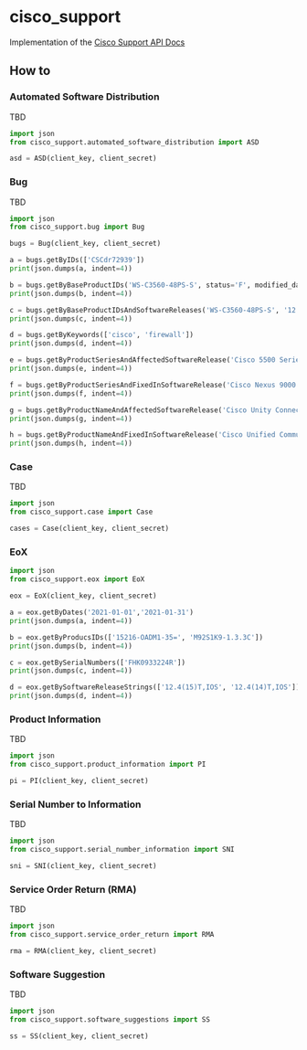 # cisco_support
Implementation of the [Cisco Support API Docs](https://developer.cisco.com/docs/support-apis/#!introduction-to-cisco-support-apis)

## How to

### Automated Software Distribution

TBD
```py
import json
from cisco_support.automated_software_distribution import ASD

asd = ASD(client_key, client_secret)
```

### Bug

TBD
```py
import json
from cisco_support.bug import Bug

bugs = Bug(client_key, client_secret)

a = bugs.getByIDs(['CSCdr72939'])
print(json.dumps(a, indent=4))

b = bugs.getByBaseProductIDs('WS-C3560-48PS-S', status='F', modified_date=5, severity=2, sort_by='modified_date')
print(json.dumps(b, indent=4))

c = bugs.getByBaseProductIDsAndSoftwareReleases('WS-C3560-48PS-S', '12.2(25)SE', modified_date=5, sort_by='modified_date')
print(json.dumps(c, indent=4))

d = bugs.getByKeywords(['cisco', 'firewall'])
print(json.dumps(d, indent=4))

e = bugs.getByProductSeriesAndAffectedSoftwareRelease('Cisco 5500 Series Wireless Controllers', ['7.4(100.0)'])
print(json.dumps(e, indent=4))

f = bugs.getByProductSeriesAndFixedInSoftwareRelease('Cisco Nexus 9000 Series Switches', ['10.1(1)'], modified_date=5)
print(json.dumps(f, indent=4))

g = bugs.getByProductNameAndAffectedSoftwareRelease('Cisco Unity Connection Version 10.5', ['10.5(2)'], modified_date=5)
print(json.dumps(g, indent=4))

h = bugs.getByProductNameAndFixedInSoftwareRelease('Cisco Unified Communications Manager (CallManager)', ['10.5'])
print(json.dumps(h, indent=4))

```

### Case

TBD
```py
import json
from cisco_support.case import Case

cases = Case(client_key, client_secret)
```

### EoX

```py
import json
from cisco_support.eox import EoX

eox = EoX(client_key, client_secret)

a = eox.getByDates('2021-01-01','2021-01-31')
print(json.dumps(a, indent=4))

b = eox.getByProducsIDs(['15216-OADM1-35=', 'M92S1K9-1.3.3C'])
print(json.dumps(b, indent=4))

c = eox.getBySerialNumbers(['FHK0933224R'])
print(json.dumps(c, indent=4))

d = eox.getBySoftwareReleaseStrings(['12.4(15)T,IOS', '12.4(14)T,IOS'])
print(json.dumps(d, indent=4))
```

### Product Information

TBD
```py
import json
from cisco_support.product_information import PI

pi = PI(client_key, client_secret)
```

### Serial Number to Information

TBD
```py
import json
from cisco_support.serial_number_information import SNI

sni = SNI(client_key, client_secret)
```

### Service Order Return (RMA)

TBD
```py
import json
from cisco_support.service_order_return import RMA

rma = RMA(client_key, client_secret)
```

### Software Suggestion

TBD
```py
import json
from cisco_support.software_suggestions import SS

ss = SS(client_key, client_secret)
```
